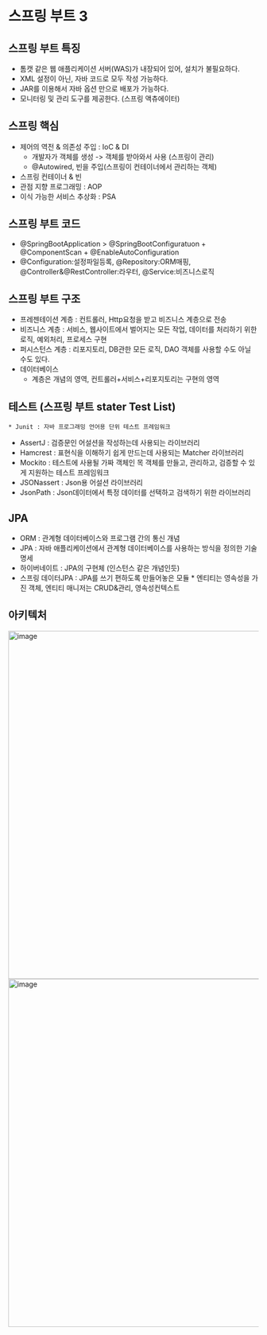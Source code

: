 # 스프링 부트 3

## 스프링 부트 특징
- 톰캣 같은 웹 애플리케이션 서버(WAS)가 내장되어 있어, 설치가 불필요하다.
- XML 설정이 아닌, 자바 코드로 모두 작성 가능하다.
- JAR를 이용해서 자바 옵션 만으로 배포가 가능하다.
- 모니터링 및 관리 도구를 제공한다. (스프링 액츄에이터)

## 스프링 핵심
- 제어의 역전 & 의존성 주입 : IoC & DI
    * 개발자가 객체를 생성 -> 객체를 받아와서 사용 (스프링이 관리)
    * @Autowired, 빈을 주입(스프링이 컨테이너에서 관리하는 객체)
- 스프링 컨테이너 & 빈
- 관점 지향 프로그래밍 : AOP
- 이식 가능한 서비스 추상화 : PSA

## 스프링 부트 코드
- @SpringBootApplication > @SpringBootConfiguratuon + @ComponentScan + @EnableAutoConfiguration
- @Configuration:설정파일등록, @Repository:ORM매핑, @Controller&@RestController:라우터, @Service:비즈니스로직

## 스프링 부트 구조
- 프레젠테이션 계층 : 컨트롤러, Http요청을 받고 비즈니스 계층으로 전송 
- 비즈니스 계층 : 서비스, 웹사이트에서 벌어지는 모든 작업, 데이터를 처리하기 위한 로직, 예외처리, 프로세스 구현
- 퍼시스턴스 계층 : 리포지토리, DB관한 모든 로직, DAO 객체를 사용할 수도 아닐 수도 있다.
- 데이터베이스
    * 계층은 개념의 영역, 컨트롤러+서비스+리포지토리는 구현의 영역

## 테스트 (스프링 부트 stater Test List)
    * Junit : 자바 프로그래밍 언어용 단위 테스트 프레임워크
- AssertJ : 검증문인 어설션을 작성하는데 사용되는 라이브러리
- Hamcrest : 표현식을 이해하기 쉽게 만드는데 사용되는 Matcher 라이브러리
- Mockito : 테스트에 사용될 가짜 객체인 목 객체를 만들고, 관리하고, 검증할 수 있게 지원하는 테스트 프레임워크
- JSONassert : Json용 어설션 라이브러리
- JsonPath : Json데이터에서 특정 데이터를 선택하고 검색하기 위한 라이브러리

## JPA
- ORM : 관계형 데이터베이스와 프로그램 간의 통신 개념
- JPA : 자바 애플리케이션에서 관계형 데이터베이스를 사용하는 방식을 정의한 기술 명세
- 하이버네이트 : JPA의 구현체 (인스턴스 같은 개념인듯)
- 스프링 데이터JPA : JPA를 쓰기 편하도록 만들어놓은 모듈
      * 엔티티는 영속성을 가진 객체, 엔티티 매니저는 CRUD&관리, 영속성컨텍스트

## 아키텍처
<img width="700" alt="image" src="https://github.com/user-attachments/assets/c81732b9-f7ed-4ba3-8b7e-0be4248895bf">
<img width="700" alt="image" src="https://github.com/user-attachments/assets/dd032871-f7c7-4a56-af02-e037bb52d19a">

